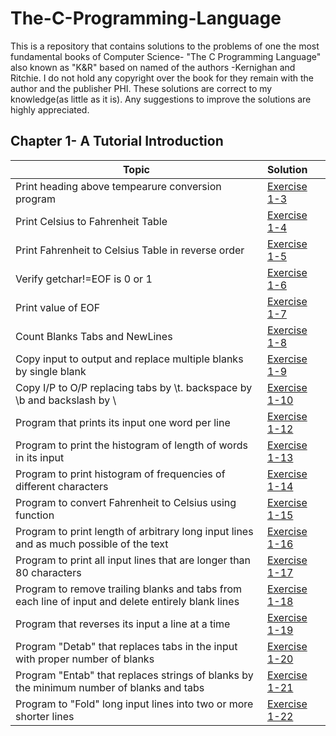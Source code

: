 # The-C-Programming-Language
This is a repository that contains solutions to the problems of one the most fundamental books of Computer Science- "The C Programming Language"
also known as "K&R" based on named of the authors -Kernighan and Ritchie. I do not hold any copyright over the book for they remain with the author and the publisher PHI. 
These solutions are correct to my knowledge(as little as it is). Any suggestions to improve the solutions are highly appreciated.

## Chapter 1- A Tutorial Introduction
|  Topic      |       Solution |
|-------------|:----------------|
| Print heading above tempearure conversion program | [Exercise 1-3](Solutions/Chapter-1/Exercise1_3.c)|    
| Print Celsius to Fahrenheit Table                 | [Exercise 1-4](Solutions/Chapter-1/Exercise1_4.c)|    
| Print Fahrenheit to Celsius Table in reverse order | [Exercise 1-5](Solutions/Chapter-1/Exercise1_5.c)| 
| Verify getchar!=EOF is 0 or 1                     | [Exercise 1-6](Solutions/Chapter-1/Exercise1_6.c)|    
| Print value of EOF                                | [Exercise 1-7](Solutions/Chapter-1/Exercise1_7.c)|    
| Count Blanks Tabs and NewLines                    | [Exercise 1-8](Solutions/Chapter-1/Exercise1_8.c)|   
| Copy input to output and replace multiple blanks by single blank| [Exercise 1-9](Solutions/Chapter-1/Exercise1_9.c)|   
| Copy I/P to O/P replacing tabs by \t. backspace by \b and backslash by \\ | [Exercise 1-10](Solutions/Chapter-1/Exercise1_10.c)|   
| Program that prints its input one word per line | [Exercise 1-12](Solutions/Chapter-1/Exercise1_12.c)| 
| Program to print the histogram of length of words in its input | [Exercise 1-13](Solutions/Chapter-1/Exercise1_13.c)| 
| Program to print histogram of frequencies of different characters | [Exercise 1-14](Solutions/Chapter-1/Exercise1_14.c)| 
| Program to convert Fahrenheit to Celsius using function | [Exercise 1-15](Solutions/Chapter-1/Exercise1_15.c)| 
| Program to print length of arbitrary long input lines and as much possible of the text | [Exercise 1-16](Solutions/Chapter-1/Exercise1_16.c)| 
| Program to print all input lines that are longer than 80 characters | [Exercise 1-17](Solutions/Chapter-1/Exercise1_17.c)|
| Program to remove trailing blanks and tabs from each line of input and delete entirely blank lines  | [Exercise 1-18](Solutions/Chapter-1/Exercise1_18.c)|
| Program that reverses its input a line at a time | [Exercise 1-19](Solutions/Chapter-1/Exercise1_19.c)|
| Program "Detab" that replaces tabs in the input with proper number of blanks | [Exercise 1-20](Solutions/Chapter-1/Exercise1_19.c)|
| Program "Entab" that replaces strings of blanks by the minimum number of blanks and tabs | [Exercise 1-21](Solutions/Chapter-1/Exercise1_21.c)|
| Program to "Fold" long input lines into two or more shorter lines | [Exercise 1-22](Solutions/Chapter-1/Exercise1_22.c)|

